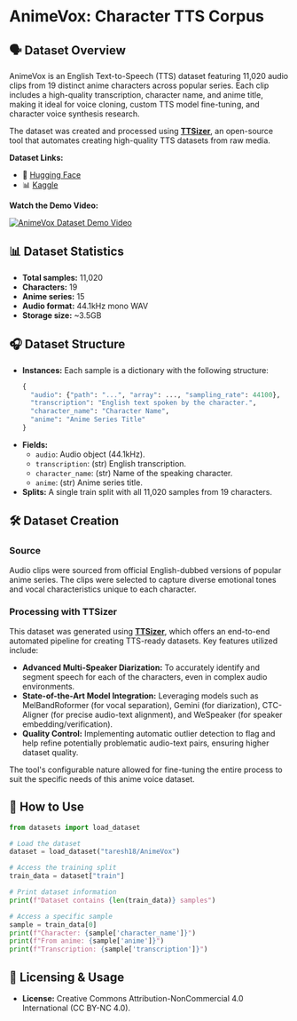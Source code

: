 # AnimeVox: Character TTS Corpus

## 🗣️ Dataset Overview

AnimeVox is an English Text-to-Speech (TTS) dataset featuring 11,020 audio clips from 19 distinct anime characters across popular series. Each clip includes a high-quality transcription, character name, and anime title, making it ideal for voice cloning, custom TTS model fine-tuning, and character voice synthesis research.

The dataset was created and processed using **[TTSizer](https://github.com/taresh18/TTSizer)**, an open-source tool that automates creating high-quality TTS datasets from raw media.

**Dataset Links:**
- 🤗 [Hugging Face](https://huggingface.co/datasets/taresh18/AnimeVox)
- 📊 [Kaggle](https://www.kaggle.com/datasets/tareshrajput/animevox)

**Watch the Demo Video:**

[![AnimeVox Dataset Demo Video](https://img.youtube.com/vi/POwMVTwsZDQ/hqdefault.jpg)](https://youtu.be/POwMVTwsZDQ?si=rxNy7grLyROhdIEd)

## 📊 Dataset Statistics

- **Total samples:** 11,020
- **Characters:** 19
- **Anime series:** 15
- **Audio format:** 44.1kHz mono WAV
- **Storage size:** ~3.5GB

## 🎧 Dataset Structure

* **Instances:** Each sample is a dictionary with the following structure:
  ```python
  {
    "audio": {"path": "...", "array": ..., "sampling_rate": 44100},
    "transcription": "English text spoken by the character.",
    "character_name": "Character Name",
    "anime": "Anime Series Title"
  }
*   **Fields:**
    *   `audio`: Audio object (44.1kHz).
    *   `transcription`: (str) English transcription.
    *   `character_name`: (str) Name of the speaking character.
    *   `anime`: (str) Anime series title.
*   **Splits:** A single train split with all 11,020 samples from 19 characters.

## 🛠️ Dataset Creation

### Source
Audio clips were sourced from official English-dubbed versions of popular anime series. The clips were selected to capture diverse emotional tones and vocal characteristics unique to each character.

### Processing with TTSizer
This dataset was generated using **[TTSizer](https://github.com/taresh18/TTSizer)**, which offers an end-to-end automated pipeline for creating TTS-ready datasets. Key features utilized include:

*   **Advanced Multi-Speaker Diarization:** To accurately identify and segment speech for each of the characters, even in complex audio environments.
*   **State-of-the-Art Model Integration:** Leveraging models such as MelBandRoformer (for vocal separation), Gemini (for diarization), CTC-Aligner (for precise audio-text alignment), and WeSpeaker (for speaker embedding/verification).
*   **Quality Control:** Implementing automatic outlier detection to flag and help refine potentially problematic audio-text pairs, ensuring higher dataset quality.

The tool's configurable nature allowed for fine-tuning the entire process to suit the specific needs of this anime voice dataset.

## 🚀 How to Use

```python
from datasets import load_dataset

# Load the dataset
dataset = load_dataset("taresh18/AnimeVox")

# Access the training split
train_data = dataset["train"]

# Print dataset information
print(f"Dataset contains {len(train_data)} samples")

# Access a specific sample
sample = train_data[0]
print(f"Character: {sample['character_name']}")
print(f"From anime: {sample['anime']}")
print(f"Transcription: {sample['transcription']}")
```

## 📜 Licensing & Usage

*   **License:** Creative Commons Attribution-NonCommercial 4.0 International (CC BY-NC 4.0).
